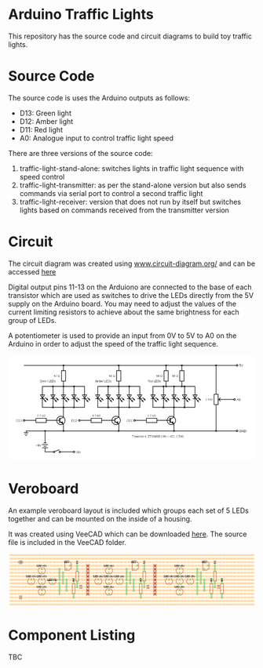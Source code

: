 # Arduino Traffic Lights

This repository has the source code and circuit diagrams to build toy traffic lights.

# Source Code

The source code is uses the Arduino outputs as follows:
- D13: Green light
- D12: Amber light
- D11: Red light
- A0: Analogue input to control traffic light speed

There are three versions of the source code:
1. traffic-light-stand-alone: switches lights in traffic light sequence with speed control
2. traffic-light-transmitter: as per the stand-alone version but also sends commands via serial port to control a second traffic light
3. traffic-light-receiver: version that does not run by itself but switches lights based on commands received from the transmitter version

# Circuit

The circuit diagram was created using www.circuit-diagram.org/ and can be accessed [here](https://crcit.net/c/985ce7fabe784014be060ab223fa8f4e)

Digital output pins 11-13 on the Arduiono are connected to the base of each transistor which are used as switches to drive the LEDs directly from the 5V supply on the Arduino board.
You may need to adjust the values of the current limiting resistors to achieve about the same brightness for each group of LEDs.

A potentiometer is used to provide an input from 0V to 5V to A0 on the Arduino in order to adjust the speed of the traffic light sequence.

![Circuit Diagram](circuit-diagram.png)

# Veroboard

An example veroboard layout is included which groups each set of 5 LEDs together and can be mounted on the inside of a housing.

It was created using VeeCAD which can be downloaded [here](https://veecad.com/downloads.html). The source file is included in the VeeCAD folder.

![Veroboard Layout](veroboard-layout.png)

# Component Listing

TBC

